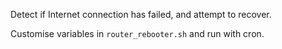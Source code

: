 Detect if Internet connection has failed, and attempt to recover.

Customise variables in `router_rebooter.sh` and run with cron.


